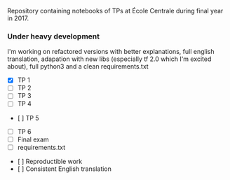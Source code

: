 Repository containing notebooks of TPs at École Centrale during final year in 2017.

### Under heavy development

I'm working on refactored versions with better explanations, full english translation, adapation with new libs (especially tf 2.0 which I'm excited about), full python3 and a clean requirements.txt

- [X] TP 1
- [ ] TP 2
- [ ] TP 3
- [ ] TP 4
- [ ] TP 5
- [ ] TP 6
- [ ] Final exam
- [ ] requirements.txt
- [ ] Reproductible work
- [ ] Consistent English translation
